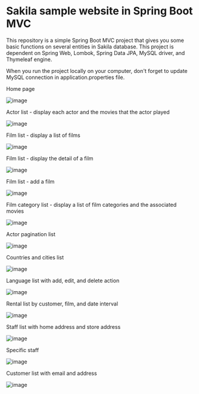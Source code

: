 # Sakila sample website in Spring Boot MVC

This repository is a simple Spring Boot MVC project that gives you some basic functions on several entities in Sakila database.
This project is dependent on Spring Web, Lombok, Spring Data JPA, MySQL driver, and Thymeleaf engine.

When you run the project locally on your computer, don't forget to update MySQL connection in application.properties file.

Home page

![image](https://github.com/wooly905/SakilaSpringBootMVC/assets/18693681/bd9fc8d4-5023-4023-8fb2-bf3d7ef9b94f)

Actor list - display each actor and the movies that the actor played

![image](https://github.com/wooly905/SakilaSpringBootMVC/assets/18693681/79821356-f2f0-42bf-90c1-0bb06c650fd7)

Film list - display a list of films

![image](https://github.com/wooly905/SakilaSpringBootMVC/assets/18693681/f77c01b6-3b4f-47f1-adff-1d834f467f72)

Film list - display the detail of a film

![image](https://github.com/wooly905/SakilaSpringBootMVC/assets/18693681/aff9ab00-f137-470e-9cda-2c6bd82f7911)

Film list - add a film

![image](https://github.com/wooly905/SakilaSpringBootMVC/assets/18693681/213ed820-8cdf-4cf5-8ead-69a548f63cc4)

Film category list - display a list of film categories and the associated movies

![image](https://github.com/wooly905/SakilaSpringBootMVC/assets/18693681/7cf51c4e-4c25-4fbb-97bb-0500415679ae)

Actor pagination list

![image](https://github.com/wooly905/SakilaSpringBootMVC/assets/18693681/fcf40013-4e3b-4e97-b889-1b758900c657)

Countries and cities list

![image](https://github.com/wooly905/SakilaSpringBootMVC/assets/18693681/e8aaccc5-5a6f-4b65-9c6b-d42308f43162)

Language list with add, edit, and delete action

![image](https://github.com/wooly905/SakilaSpringBootMVC/assets/18693681/edfa899f-6adf-4c60-9db3-223dd89537a0)

Rental list by customer, film, and date interval

![image](https://github.com/wooly905/SakilaSpringBootMVC/assets/18693681/18775bc1-8d9d-4a6d-938d-d6495d30b8e0)

Staff list with home address and store address

![image](https://github.com/wooly905/SakilaSpringBootMVC/assets/18693681/1aad6069-c2b1-4fe8-94b6-05b2ab041207)

Specific staff 

![image](https://github.com/wooly905/SakilaSpringBootMVC/assets/18693681/edd849a9-0923-49b7-b958-1000728b6ea5)

Customer list with email and address

![image](https://github.com/wooly905/SakilaSpringBootMVC/assets/18693681/939601a2-163f-4a4b-8699-dd2bc51965d1)
